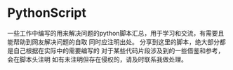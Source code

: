 # PythonScript
一些工作中编写的用来解决问题的python脚本汇总，用于学习和交流，有需要且能帮助到网友解决问题的自取 同时应注明出处。
分享到这里的脚本，绝大部分都是自己根据在实际中的需要编写的
对于某些代码片段涉及到的一些借鉴和参考，会在脚本头注明
如有未注明但存在侵权的，请及时联系我做处理。





